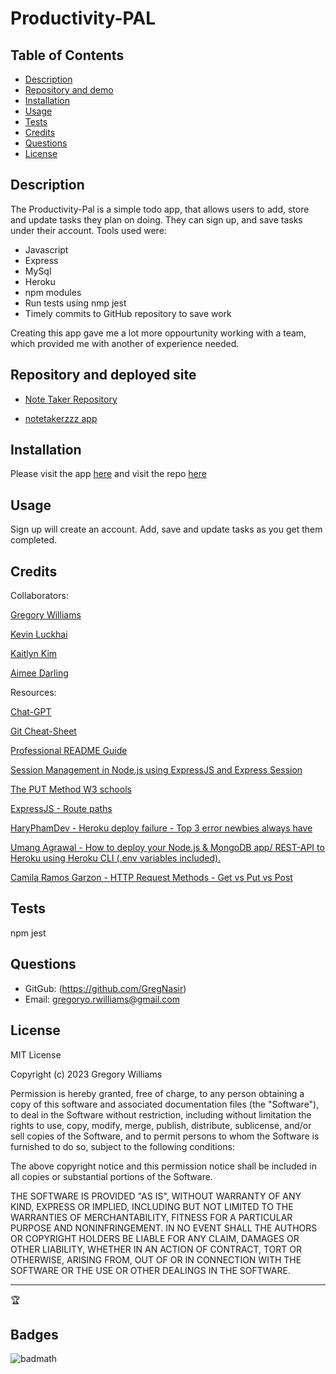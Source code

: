 # Productivity-PAL

## Table of Contents
* [Description](#description)
* [Repository and demo](#repository-and-demo)
* [Installation](#installation)
* [Usage](#usage)
* [Tests](#tests)
* [Credits](#credits)
* [Questions](#questions)
* [License](#license)

## Description

The Productivity-Pal is a simple todo app, that allows users to add, store and update tasks they plan on doing. They can sign up, and save tasks under their account. Tools used were:

* Javascript 
* Express
* MySql
* Heroku
* npm modules
* Run tests using nmp jest
* Timely commits to GitHub repository to save work

Creating this app gave me a lot more oppourtunity working with a team, which provided me with another of experience needed.

## Repository and deployed site
* <a href="https://github.com/GregNasir/productivity-pal">Note Taker Repository</a>
  
* <a href="https://glacial-thicket-98751-ead1051b20e4.herokuapp.com/login">notetakerzzz app</a>

## Installation

Please visit the app [here](https://productivity-pal-a83731041d87.herokuapp.com/) and visit the repo [here](https://github.com/GregNasir/productivity-pal)

## Usage

Sign up will create an account. Add, save and update tasks as you get them completed.

## Credits

Collaborators:

[Gregory Williams](https://github.com/GregNasir)

[Kevin Luckhai](https://github.com/KevLuck)

[Kaitlyn Kim](https://github.com/kaikim1996)

[Aimee Darling](https://github.com/aimeedarling)

Resources:

[Chat-GPT](https://chat.openai.com/)

[Git Cheat-Sheet](https://www.atlassian.com/git/tutorials/atlassian-git-cheatsheet)

[Professional README Guide](https://coding-boot-camp.github.io/full-stack/github/professional-readme-guide)

[Session Management in Node.js using ExpressJS and Express Session](https://www.section.io/engineering-education/session-management-in-nodejs-using-expressjs-and-express-session/)

[The PUT Method W3 schools](https://www.w3schools.com/tags/ref_httpmethods.asp#:~:text=The%20PUT%20Method&text=The%20difference%20between%20POST%20and,the%20same%20resource%20multiple%20times.)

[ExpressJS - Route paths](http://expressjs.com/en/guide/routing.html#route-paths)

[HaryPhamDev - Heroku deploy failure - Top 3 error newbies always have](https://www.youtube.com/watch?v=xxua85cCiT0&ab_channel=HaryPhamDev)

[Umang Agrawal - How to deploy your Node.js & MongoDB app/ REST-API to Heroku using Heroku CLI (.env variables included).](https://www.techmanyu.com/how-to-deploy-your-node-js-7678d8fc575f)

[Camila Ramos Garzon - HTTP Request Methods - Get vs Put vs Post](https://www.freecodecamp.org/news/http-request-methods-explained/)

## Tests

npm jest

## Questions

* GitGub: (https://github.com/GregNasir)
* Email: gregoryo.rwilliams@gmail.com

## License

MIT License

Copyright (c) 2023 Gregory Williams

Permission is hereby granted, free of charge, to any person obtaining a copy
of this software and associated documentation files (the "Software"), to deal
in the Software without restriction, including without limitation the rights
to use, copy, modify, merge, publish, distribute, sublicense, and/or sell
copies of the Software, and to permit persons to whom the Software is
furnished to do so, subject to the following conditions:

The above copyright notice and this permission notice shall be included in all
copies or substantial portions of the Software.

THE SOFTWARE IS PROVIDED "AS IS", WITHOUT WARRANTY OF ANY KIND, EXPRESS OR
IMPLIED, INCLUDING BUT NOT LIMITED TO THE WARRANTIES OF MERCHANTABILITY,
FITNESS FOR A PARTICULAR PURPOSE AND NONINFRINGEMENT. IN NO EVENT SHALL THE
AUTHORS OR COPYRIGHT HOLDERS BE LIABLE FOR ANY CLAIM, DAMAGES OR OTHER
LIABILITY, WHETHER IN AN ACTION OF CONTRACT, TORT OR OTHERWISE, ARISING FROM,
OUT OF OR IN CONNECTION WITH THE SOFTWARE OR THE USE OR OTHER DEALINGS IN THE
SOFTWARE.

---

🏆

## Badges

![badmath](https://img.shields.io/github/languages/top/lernantino/badmath)




